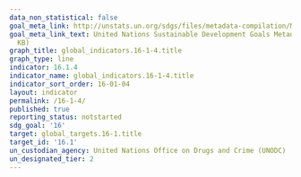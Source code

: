 ```yaml
---
data_non_statistical: false
goal_meta_link: http://unstats.un.org/sdgs/files/metadata-compilation/Metadata-Goal-16.pdf
goal_meta_link_text: United Nations Sustainable Development Goals Metadata (PDF 213
  KB)
graph_title: global_indicators.16-1-4.title
graph_type: line
indicator: 16.1.4
indicator_name: global_indicators.16-1-4.title
indicator_sort_order: 16-01-04
layout: indicator
permalink: /16-1-4/
published: true
reporting_status: notstarted
sdg_goal: '16'
target: global_targets.16-1.title
target_id: '16.1'
un_custodian_agency: United Nations Office on Drugs and Crime (UNODC)
un_designated_tier: 2
---
```

